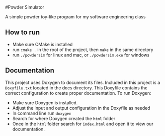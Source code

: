 #Powder Simulator

A simple powder toy-like program for my software engineering class

## How to run

- Make sure CMake is installed
- run `cmake .` in the root of the project, then `make` in the same directory
- run `./powdersim` for linux and mac, or `./powdersim.exe` for windows

## Documentation

This project uses Doxygen to document its files. Included in this project is a `Doxyfile.txt` located in the docs directory. This Doxyfile contains the correct configuration to create proper documentation.
To run Doxygen:
- Make sure Doxygen is installed.
- Adjust the input and output configuration in the Doxyfile as needed
- In command line run `doxygen`
- Search for where Doxygen created the `html` folder
- Once in the `html` folder search for `index.html` and open it to view our documentation.
